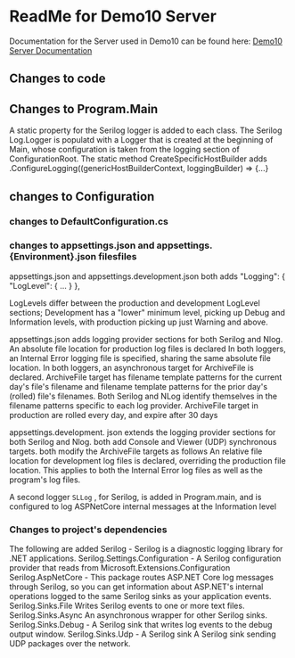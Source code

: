 # ReadMe for Demo10 Server
Documentation for the Server used in Demo10 can be found here: [Demo10 Server Documentation](Documentation/Details.html)

## Changes to code

## Changes to Program.Main
A static property for the Serilog logger is added to each class.
The Serilog Log.Logger is populatd with a Logger that is created at the beginning of Main, whose configuration is taken from the logging section of ConfigurationRoot.
The static method CreateSpecificHostBuilder adds .ConfigureLogging((genericHostBuilderContext, loggingBuilder) => {...}


## changes to Configuration

### changes to DefaultConfiguration.cs


### changes to appsettings.json and appsettings.{Environment}.json filesfiles
appsettings.json and appsettings.development.json both adds "Logging": {
    "LogLevel": {
		...
	}
  },

LogLevels differ between the production and development LogLevel sections; Development has a "lower" minimum level, picking up Debug and Information levels, with production picking up just Warning and above.

appsettings.json adds logging provider sections for both Serilog and Nlog. 
An absolute file location for production log files is declared
In both loggers, an Internal Error logging file is specified, sharing the same absolute file location.
In both loggers, an asynchronous target for ArchiveFile is declared.
ArchiveFile target has filename template patterns for the current day's file's filename and filename template patterns for the prior day's (rolled) file's filenames. Both Serilog and NLog identify themselves in the filename patterns specific to each log provider.
ArchiveFile target in production are rolled every day, and expire after 30 days

appsettings.development. json extends the logging provider sections for both Serilog and Nlog.
both add Console and Viewer (UDP) synchronous targets.
both modify the ArchiveFile targets as follows
An relative file location for development log files is declared, overriding the production file location. This applies to both the Internal Error log files as well as the program's  log files.

A second logger `SLLog` , for Serilog, is added in Program.main, and is configured to log ASPNetCore internal messages at the Information level

### Changes to project's dependencies
The following are added
Serilog - Serilog is a diagnostic logging library for .NET applications. 
Serilog.Settings.Configuration - A Serilog configuration provider that reads from Microsoft.Extensions.Configuration
Serilog.AspNetCore - This package routes ASP.NET Core log messages through Serilog, so you can get information about ASP.NET's internal operations logged to the same Serilog sinks as your application events.
Serilog.Sinks.File Writes Serilog events to one or more text files.
Serilog.Sinks.Async An asynchronous wrapper for other Serilog sinks.
Serilog.Sinks.Debug - A Serilog sink that writes log events to the debug output window.
Serilog.Sinks.Udp - A Serilog sink A Serilog sink sending UDP packages over the network.
